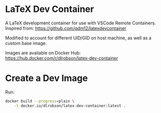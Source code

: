 # LaTeX Dev Container

A LaTeX development container for use with VSCode Remote Containers. Inspired
from: https://github.com/qdm12/latexdevcontainer

Modified to account for different UID/GID on host machine, as well as a custom base image.

Images are available on Docker Hub: https://hub.docker.com/r/dlrobson/latex-dev-container

# Create a Dev Image

Run:
```bash
docker build --progress=plain \
    -t docker.io/dlrobson/latex-dev-container:latest .
```
